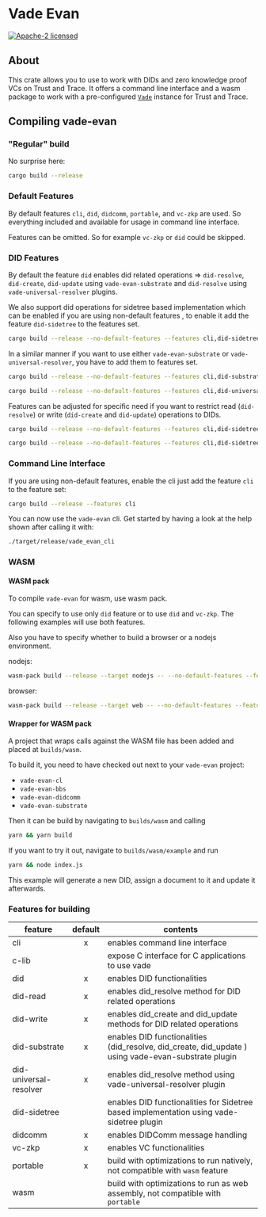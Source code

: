 # Vade Evan

[![Apache-2 licensed](https://img.shields.io/crates/l/vade-evan.svg)](./LICENSE.txt)

## About

This crate allows you to use to work with DIDs and zero knowledge proof VCs on Trust and Trace.
It offers a command line interface and a wasm package to work with a pre-configured [`Vade`] instance for Trust and Trace.

## Compiling vade-evan

### "Regular" build

No surprise here:

```sh
cargo build --release
```

### Default Features

By default features `cli`, `did`, `didcomm`, `portable`, and `vc-zkp` are used. So everything included and available for usage in command line interface.

Features can be omitted. So for example `vc-zkp` or `did` could be skipped.

### DID Features

By default the feature `did` enables did related operations => `did-resolve`, `did-create`, `did-update` using `vade-evan-substrate` and `did-resolve` using `vade-universal-resolver` plugins.

We also support did operations for sidetree based implementation which can be enabled if you are using non-default features , to enable it add the feature `did-sidetree` to the features set.

```sh
cargo build --release --no-default-features --features cli,did-sidetree,did-read,did-write,portable,vc-zkp
```

In a similar manner if you want to use either `vade-evan-substrate` or `vade-universal-resolver`, you have to add them to features set.

```sh
cargo build --release --no-default-features --features cli,did-substrate,did-read,did-write,portable,vc-zkp
```

```sh
cargo build --release --no-default-features --features cli,did-universal-resolver,did-read,portable,vc-zkp
```

Features can be adjusted for specific need if you want to restrict read (`did-resolve`) or write (`did-create` and `did-update`) operations to DIDs.

```sh
cargo build --release --no-default-features --features cli,did-sidetree,did-write,portable,vc-zkp
```

```sh
cargo build --release --no-default-features --features cli,did-sidetree,did-read,portable,vc-zkp
```

### Command Line Interface

If you are using non-default features, enable the cli just add the feature `cli` to the feature set:

```sh
cargo build --release --features cli
```

You can now use the `vade-evan` cli. Get started by having a look at the help shown after calling it with:

```sh
./target/release/vade_evan_cli
```

### WASM

#### WASM pack

To compile `vade-evan` for wasm, use wasm pack.

You can specify to use only `did` feature or to use `did` and `vc-zkp`. The following examples will use both features.

Also you have to specify whether to build a browser or a nodejs environment.

nodejs:

```sh
wasm-pack build --release --target nodejs -- --no-default-features --features did,vc-zkp,wasm
```

browser:

```sh
wasm-pack build --release --target web -- --no-default-features --features did,vc-zkp,wasm
```

#### Wrapper for WASM pack

A project that wraps calls against the WASM file has been added and placed at `builds/wasm`.

To build it, you need to have checked out next to your `vade-evan` project:

- `vade-evan-cl`
- `vade-evan-bbs`
- `vade-evan-didcomm`
- `vade-evan-substrate`

Then it can be build by navigating to `builds/wasm` and calling

```sh
yarn && yarn build
```

If you want to try it out, navigate to `builds/wasm/example` and run

```sh
yarn && node index.js
```

This example will generate a new DID, assign a document to it and update it afterwards.

### Features for building

| feature                | default | contents |
| ---------------------- |:-------:| -------- |
| cli                    |     x   | enables command line interface |
| c-lib                  |         | expose C interface for C applications to use vade |
| did                    |     x   | enables DID functionalities |
| did-read               |     x   | enables did_resolve method for DID related operations |
| did-write              |     x   | enables did_create and did_update methods for DID related operations |
| did-substrate          |     x   | enables DID functionalities (did_resolve, did_create, did_update ) using vade-evan-substrate plugin |
| did-universal-resolver |     x   | enables did_resolve method using vade-universal-resolver plugin |
| did-sidetree           |         | enables DID functionalities for Sidetree based implementation using vade-sidetree plugin |
| didcomm                |     x   | enables DIDComm message handling |
| vc-zkp                 |     x   | enables VC functionalities |
| portable               |     x   | build with optimizations to run natively, not compatible with `wasm` feature |
| wasm                   |         | build with optimizations to run as web assembly, not compatible with `portable` |

[`Vade`]: https://docs.rs/vade_evan/*/vade/struct.Vade.html
